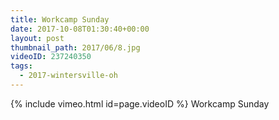 ```yaml
---
title: Workcamp Sunday
date: 2017-10-08T01:30:40+00:00
layout: post
thumbnail_path: 2017/06/8.jpg
videoID: 237240350
tags:
  - 2017-wintersville-oh
---
```

{% include vimeo.html id=page.videoID %}
Workcamp Sunday
